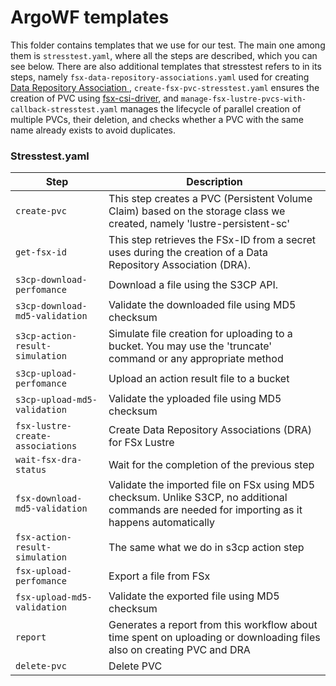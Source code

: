 

# ArgoWF templates
This folder contains templates that we use for our test. The main one among them is `stresstest.yaml`, where all the steps are described, which you can see below. There are also additional templates that stresstest refers to in its steps, namely `fsx-data-repository-associations.yaml` used for creating [Data Repository Association ](https://docs.aws.amazon.com/fsx/latest/LustreGuide/create-dra-linked-data-repo.html), `create-fsx-pvc-stresstest.yaml` ensures the creation of PVC using [fsx-csi-driver](https://github.com/kubernetes-sigs/aws-fsx-csi-driver), and `manage-fsx-lustre-pvcs-with-callback-stresstest.yaml` manages the lifecycle of parallel creation of multiple PVCs, their deletion, and checks whether a PVC with the same name already exists to avoid duplicates.
### Stresstest.yaml
| Step | Description |
| --- | --- |
| `create-pvc` | This step creates a PVC (Persistent Volume Claim) based on the storage class we created, namely 'lustre-persistent-sc' |
| `get-fsx-id` | This step retrieves the FSx-ID from a secret uses during the creation of a Data Repository Association (DRA). |
| `s3cp-download-perfomance` | Download a file using the S3CP API. |
| `s3cp-download-md5-validation` | Validate the downloaded file using MD5 checksum |
| `s3cp-action-result-simulation` | Simulate file creation for uploading to a bucket. You may use the 'truncate' command or any appropriate method |
| `s3cp-upload-perfomance` | Upload an action result file to a bucket |
| `s3cp-upload-md5-validation` | Validate the yploaded file using MD5 checksum |
| `fsx-lustre-create-associations` | Create Data Repository Associations (DRA) for FSx Lustre |
| `wait-fsx-dra-status` |  Wait for the completion of the previous step |
| `fsx-download-md5-validation` | Validate the imported file on FSx using MD5 checksum. Unlike S3CP, no additional commands are needed for importing as it happens automatically |
| `fsx-action-result-simulation` | The same what we do in s3cp action step |
| `fsx-upload-perfomance` |  Export a file from FSx |
| `fsx-upload-md5-validation` |  Validate the exported file using MD5 checksum |
| `report` | Generates a report from this workflow about time spent on uploading or downloading files also on creating PVC and DRA |
| `delete-pvc` | Delete PVC |